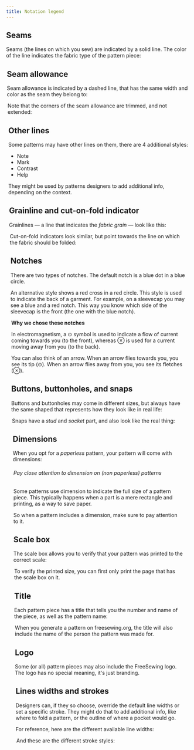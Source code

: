 ```yaml
---
title: Notation legend
---
```


## Seams

Seams (the lines on which you sew) are indicated by a solid line.
The color of the line indicates the fabric type of the pattern piece:

<Legend part="fabricLines" caption="Seamlines for different fabric types" />

## Seam allowance

Seam allowance is indicated by a dashed line, that has the same width and color
as the seam they belong to:

<Legend part="saLines" caption="Seam allowance for different fabric types" />

Note that the corners of the seam allowance are trimmed, and not extended:

<Legend part="sa" caption="A trimmer seam allowance corner" />

## Other lines

Some patterns may have other lines on them, there are 4 additional styles:

 - Note
 - Mark
 - Contrast
 - Help

They might be used by patterns designers to add additional info, depending on the context.

<Legend part="otherLines" caption="Other line styles" />

## Grainline and cut-on-fold indicator

Grainlines — a line that indicates the *fabric grain* — look like this: 

<Legend part="grainline" caption="A grainline indicator" />

Cut-on-fold indicators look similar, but point towards the line on which the fabric should be folded:

<Legend part="cutonfold" caption="A cut-on-fold indicator" />

## Notches

There are two types of notches. The default notch is a blue dot in a blue circle.

An alternative style shows a red cross in a red circle. This style is used to indicate the back of a garment.
For example, on a sleevecap you may see a blue and a red notch. This way you know which side of the sleevecap is the front (the one with the blue notch).

<Legend part="notches" caption="The default notch style (shown left) and alternative style for notches on the back" />

<Tip>

**Why we chose these notches**

In electromagnetism, a ⊙ symbol is used to indicate a flow of current coming towards you (to the front),
whereas ⊗  is used for a current moving away from you (to the back).

You can also think of an arrow. When an arrow flies towards you, you see its tip (⊙).
When an arrow flies away from you, you see its fletches (⊗).

</Tip>

## Buttons, buttonholes, and snaps

Buttons and buttonholes may come in different sizes, but always have the same shaped that represents 
how they look like in real life:

<Legend part="buttons" caption="A button is shown on the left, and a buttonhole on the right" />

Snaps have a *stud* and *socket* part, and also look like the real thing:

<Legend part="snaps" caption="A snap stud is shown on the left, and a snap socket on the right" />

## Dimensions

When you opt for a *paperless* pattern, your pattern will come with dimensions:

<Legend part="dimension" caption="An example of a dimension on a pattern" />

<Note>

###### Pay close attention to dimension on (non paperless) patterns

Some patterns use dimension to indicate the full size of a pattern piece.
This typically happens when a part is a mere rectangle and printing, as a way to save paper.

So when a pattern includes a dimension, make sure to pay attention to it.
</Note>

## Scale box

The scale box allows you to verify that your pattern was printed to the correct scale:

<Legend part="scalebox" caption="The scale box" />

<Tip>
To verify the printed size, you can first only print the page that has the scale box on it.
</Tip>

## Title

Each pattern piece has a title that tells you the number and name of the piece, as well as the pattern name:  

<Legend part="title" caption="Example of a title" />

<Note>
When you generate a pattern on freesewing.org, the title will also include the name of the person the pattern was made for.
</Note>

## Logo

Some (or all) pattern pieces may also include the FreeSewing logo. The logo has no special meaning, it's just branding.

<Legend part="logo" caption="The FreeSewing logo" />

## Lines widths and strokes

Designers can, if they so choose, override the default line widths or set a specific stroke.
They might do that to add additional info, like where to fold a pattern, or the outline of where a pocket would go.

For reference, here are the different available line widths:

<Legend part="lineWidths" caption="The different line widths" />

And these are the different stroke styles:

<Legend part="lineStrokes" caption="The different line strokes" />

